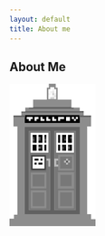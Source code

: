 ```yaml
---
layout: default
title: About me
---
```


<h2 class="vbig mb">About Me</h2>

<img src="/img/tardis.png" height="250px" alt="tardis">
